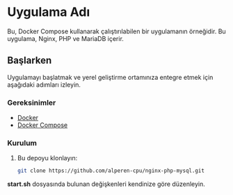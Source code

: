 # Uygulama Adı

Bu, Docker Compose kullanarak çalıştırılabilen bir uygulamanın örneğidir. Bu uygulama, Nginx, PHP ve MariaDB içerir.

## Başlarken

Uygulamayı başlatmak ve yerel geliştirme ortamınıza entegre etmek için aşağıdaki adımları izleyin.

### Gereksinimler

- [Docker](https://docs.docker.com/get-docker/)
- [Docker Compose](https://docs.docker.com/compose/install/)

### Kurulum

1. Bu depoyu klonlayın:

   ```bash
   git clone https://github.com/alperen-cpu/nginx-php-mysql.git

<b>start.sh</b> dosyasında bulunan değişkenleri kendinize göre düzenleyin.
